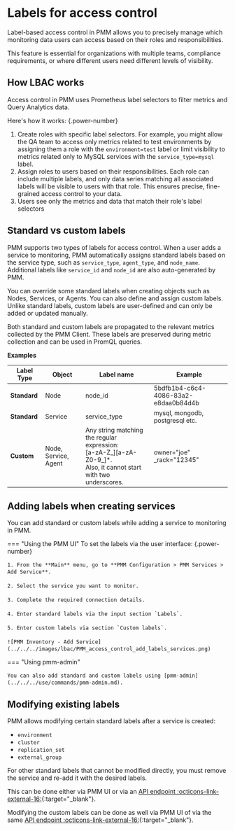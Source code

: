 # Labels for access control
Label-based access control in PMM allows you to precisely manage which monitoring data users can access based on their roles and responsibilities. 

This feature is essential for organizations with multiple teams, compliance requirements, or where different users need different levels of visibility.

## How LBAC works
Access control in PMM uses Prometheus label selectors to filter metrics and Query Analytics data.

Here's how it works: 
{.power-number}

1. Create roles with specific label selectors. For example, you might allow the QA team to access only metrics related to test environments by assigning them a role with the `environment=test` label or limit visibility to metrics related only to MySQL services with the `service_type=mysql` label.
2. Assign roles to users based on their responsibilities. Each role can include multiple labels, and only data series matching all associated labels will be visible to users with that role. This ensures precise, fine-grained access control to your data.
3. Users see only the metrics and data that match their role's label selectors

## Standard vs custom labels

PMM supports two types of labels for access control. When a user adds a service to monitoring, PMM automatically assigns standard labels based on the service type, such as `service_type`, `agent_type`, and `node_name`. Additional labels like `service_id` and `node_id` are also auto-generated by PMM.

You can override some standard labels when creating objects such as Nodes, Services, or Agents. You can also define and assign custom labels. Unlike standard labels, custom labels are user-defined and can only be added or updated manually.

Both standard and custom labels are propagated to the relevant metrics collected by the PMM Client. These labels are preserved during metric collection and can be used in PromQL queries.

**Examples**

| **Label Type**| **Object**| **Label name** | **Example** |                                                                                                
|---------------|-----------|-----------------|--------------------------------------|
| **Standard**  | Node      | node_id         | 5bdfb1b4-c6c4-4086-83a2-e8daa0b84d4b |                                          
| **Standard**  | Service   | service_type    | mysql, mongodb, postgresql etc.      |
| **Custom**    | Node, Service, Agent | Any string matching the regular expression: <br /> [a-zA-Z_][a-zA-Z0-9_]*. <br /> Also, it cannot start with two underscores.| owner="joe"<br/> _rack="12345"|

## Adding labels when creating services

You can add standard or custom labels while adding a service to monitoring in PMM.

=== "Using the PMM UI"
    To set the labels via the user interface:
    {.power-number}

    1. From the **Main** menu, go to **PMM Configuration > PMM Services > Add Service**.

    2. Select the service you want to monitor.

    3. Complete the required connection details. 

    4. Enter standard labels via the input section `Labels`.

    5. Enter custom labels via section `Custom labels`.

    ![PMM Inventory - Add Service](../../../images/lbac/PMM_access_control_add_labels_services.png)

=== "Using pmm-admin"

    You can also add standard and custom labels using [pmm-admin](../../../use/commands/pmm-admin.md).

## Modifying existing labels
PMM allows modifying certain standard labels after a service is created:

- `environment`
- `cluster`
-  `replication_set`
- `external_group`

For other standard labels that cannot be modified directly, you must remove the service and re-add it with the desired labels.

This can be done either via PMM UI or via an [API endpoint :octicons-link-external-16:](https://percona-pmm.readme.io/reference/changeservice){:target="_blank"}.

Modifying the custom labels can be done as well via PMM UI of via the same [API endpoint :octicons-link-external-16:](https://percona-pmm.readme.io/reference/changeservice){:target="_blank"}.
